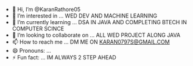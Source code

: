 - 👋 Hi, I’m @KaranRathore05
- 👀 I’m interested in ... WED DEV AND MACHINE LEARNING
- 🌱 I’m currently learning ... DSA IN JAVA AND COMPLETING BTECH IN COMPUTER SCINCE
- 💞️ I’m looking to collaborate on ... ALL WED PROJECT ALONG JAVA
- 📫 How to reach me ... DM ME ON KARAN0797S@GMAIL.COM
- 😄 Pronouns: ...
- ⚡ Fun fact: ... IM ALWAYS 2 STEP AHEAD

<!---
KaranRathore05/KaranRathore05 is a ✨ special ✨ repository because its `README.md` (this file) appears on your GitHub profile.
You can click the Preview link to take a look at your changes.
--->
